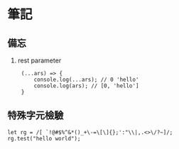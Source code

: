 # 筆記

## 備忘
1. rest parameter

        (...ars) => { 
            console.log(...ars); // 0 'hello'
            console.log(ars); // [0, 'hello']
        }
        
        
## 特殊字元檢驗

    let rg = /[ `!@#$%^&*()_+\-=\[\]{};':"\\|,.<>\/?~]/;
    rg.test("hello world");
